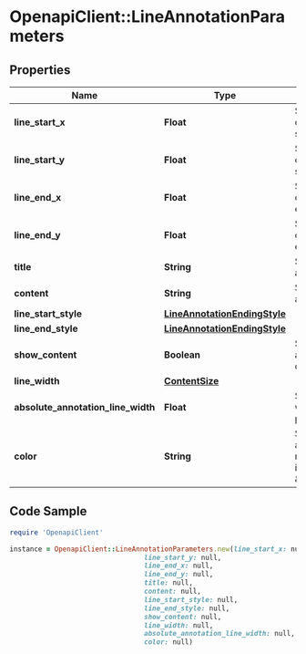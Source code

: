 # OpenapiClient::LineAnnotationParameters

## Properties

Name | Type | Description | Notes
------------ | ------------- | ------------- | -------------
**line_start_x** | **Float** | Specifies if the horizontal coordinate of line annotation start point. | [optional] 
**line_start_y** | **Float** | Specifies if the vertical coordinate of line annotation start point. | [optional] 
**line_end_x** | **Float** | Specifies if the horizontal coordinate of line annotation end point. | [optional] 
**line_end_y** | **Float** | Specifies if the vertical coordinate of line annotation end point. | [optional] 
**title** | **String** | Specifies the title of the annotation, if any. | [optional] 
**content** | **String** | Specify the content of the annotation, if any. | [optional] 
**line_start_style** | [**LineAnnotationEndingStyle**](LineAnnotationEndingStyle.md) |  | [optional] 
**line_end_style** | [**LineAnnotationEndingStyle**](LineAnnotationEndingStyle.md) |  | [optional] 
**show_content** | **Boolean** | Specifies if the popup of annotation shall be opened by default. | [optional] 
**line_width** | [**ContentSize**](ContentSize.md) |  | [optional] 
**absolute_annotation_line_width** | **Float** | Specifies the absolute line width of the annotation, in points. | [optional] 
**color** | **String** | Specifies the color of the annotation, using the color name (ie: \&quot;red\&quot;) or its RGBa code (ie: \&quot;rgba(255,0,0,1)\&quot;). | [optional] [default to &#39;red&#39;]

## Code Sample

```ruby
require 'OpenapiClient'

instance = OpenapiClient::LineAnnotationParameters.new(line_start_x: null,
                                 line_start_y: null,
                                 line_end_x: null,
                                 line_end_y: null,
                                 title: null,
                                 content: null,
                                 line_start_style: null,
                                 line_end_style: null,
                                 show_content: null,
                                 line_width: null,
                                 absolute_annotation_line_width: null,
                                 color: null)
```


